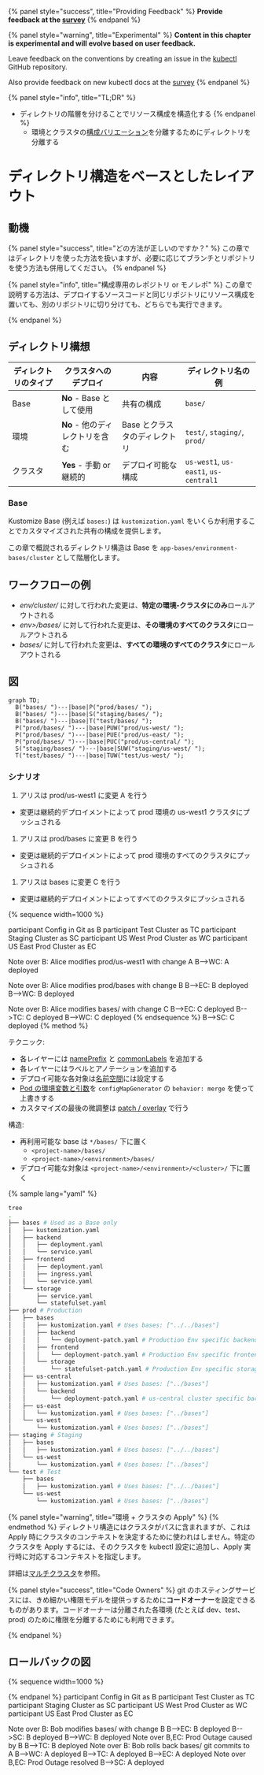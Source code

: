 {% panel style="success", title="Providing Feedback" %}
**Provide feedback at the [survey](https://www.surveymonkey.com/r/JH35X82)**
{% endpanel %}

{% panel style="warning", title="Experimental" %}
**Content in this chapter is experimental and will evolve based on user feedback.**

Leave feedback on the conventions by creating an issue in the [kubectl](https://github.com/kubernetes/kubectl/issues)
GitHub repository.

Also provide feedback on new kubectl docs at the [survey](https://www.surveymonkey.com/r/JH35X82)
{% endpanel %}

{% panel style="info", title="TL;DR" %}

- ディレクトリの階層を分けることでリソース構成を構造化する
{% endpanel %}
  - 環境とクラスタの[構成バリエーション](../app_customization/bases_and_variants.md)を分離するためにディレクトリを分離する

# ディレクトリ構造をベースとしたレイアウト

## 動機

{% panel style="success", title="どの方法が正しいのですか？" %}
この章ではディレクトリを使った方法を扱いますが、必要に応じてブランチとリポジトリを使う方法も併用してください。
{% endpanel %}

{% panel style="info", title="構成専用のレポジトリ or モノレポ" %}
この章で説明する方法は、デプロイするソースコードと同じリポジトリにリソース構成を置いても、別のリポジトリに切り分けても、どちらでも実行できます。

{% endpanel %}
## ディレクトリ構想

| ディレクトリのタイプ | クラスタへのデプロイ           | 内容                | ディレクトリ名の例                             |
| ---------- | -------------------- | ----------------- | ------------------------------------- |
| Base       | **No** - Base として使用  | 共有の構成             | `base/`                               |
| 環境         | **No** - 他のディレクトリを含む | Base とクラスタのディレクトリ | `test/`, `staging/`, `prod/`          |
| クラスタ       | **Yes** - 手動 or 継続的  | デプロイ可能な構成         | `us-west1`, `us-east1`, `us-central1` |

### Base

Kustomize Base (例えば `bases:`) は `kustomization.yaml` をいくらか利用することでカスタマイズされた共有の構成を提供します。

この章で概説されるディレクトリ構造は Base を `app-bases/environment-bases/cluster` として階層化します。

## ワークフローの例

- *env/cluster/* に対して行われた変更は、**特定の環境-クラスタにのみ**ロールアウトされる
- *env>/bases/* に対して行われた変更は、**その環境のすべてのクラスタ**にロールアウトされる
- *bases/* に対して行われた変更は、**すべての環境のすべてのクラスタ**にロールアウトされる

## 図

```mermaid
graph TD;
  B("bases/ ")---|base|P("prod/bases/ ");
  B("bases/ ")---|base|S("staging/bases/ ");
  B("bases/ ")---|base|T("test/bases/ ");
  P("prod/bases/ ")---|base|PUW("prod/us-west/ ");
  P("prod/bases/ ")---|base|PUE("prod/us-east/ ");
  P("prod/bases/ ")---|base|PUC("prod/us-central/ ");
  S("staging/bases/ ")---|base|SUW("staging/us-west/ ");
  T("test/bases/ ")---|base|TUW("test/us-west/ ");
```

### シナリオ

1. アリスは prod/us-west1 に変更 A を行う

- 変更は継続的デプロイメントによって prod 環境の us-west1 クラスタにプッシュされる

1. アリスは prod/bases に変更 B を行う

- 変更は継続的デプロイメントによって prod 環境のすべてのクラスタにプッシュされる

1. アリスは bases に変更 C を行う

- 変更は継続的デプロイメントによってすべてのクラスタにプッシュされる

{% sequence width=1000 %}

participant Config in Git as B
participant Test Cluster as TC
participant Staging Cluster as SC
participant US West Prod Cluster as WC
participant US East Prod Cluster as EC

Note over B: Alice modifies prod/us-west1 with change A
B-->WC: A deployed

Note over B: Alice modifies prod/bases with change B
B-->EC: B deployed
B-->WC: B deployed

Note over B: Alice modifies bases/ with change C
B-->EC: C deployed
B-->TC: C deployed
B-->WC: C deployed
{% endsequence %}
B-->SC: C deployed
{% method %}

テクニック:

- 各レイヤーには [namePrefix](../app_management/namespaces_and_names.md#setting-a-name-prefix-or-suffix-for-all-resources) と [commonLabels](../app_management/labels_and_annotations.md#setting-labels-for-all-resources) を追加する
- 各レイヤーにはラベルとアノテーションを追加する
- デプロイ可能な各対象は[名前空間](../app_management/namespaces_and_names.md#setting-the-namespace-for-all-resources)には設定する
- [Pod の環境変数と引数](../app_customization/customizing_pod_templates.md)を `configMapGenerator` の `behavior: merge` を使って上書きする
- カスタマイズの最後の微調整は [patch / overlay](../app_customization/customizing_arbitrary_fields.md) で行う

構造:

- 再利用可能な base は `*/bases/` 下に置く
  - `<project-name>/bases/`
  - `<project-name>/<environment>/bases/`
- デプロイ可能な対象は `<project-name>/<environment>/<cluster>/` 下に置く

{% sample lang="yaml" %}
```bash
tree
.
├── bases # Used as a Base only
│   ├── kustomization.yaml
│   ├── backend
│   │   ├── deployment.yaml
│   │   └── service.yaml
│   ├── frontend
│   │   ├── deployment.yaml
│   │   ├── ingress.yaml
│   │   └── service.yaml
│   └── storage
│       ├── service.yaml
│       └── statefulset.yaml
├── prod # Production
│   ├── bases 
│   │   ├── kustomization.yaml # Uses bases: ["../../bases"]
│   │   ├── backend
│   │   │   └── deployment-patch.yaml # Production Env specific backend overrides
│   │   ├── frontend
│   │   │   └── deployment-patch.yaml # Production Env specific frontend overrides
│   │   └── storage
│   │       └── statefulset-patch.yaml # Production Env specific storage overrides
│   ├── us-central
│   │   ├── kustomization.yaml # Uses bases: ["../bases"]
│   │   └── backend
│   │       └── deployment-patch.yaml # us-central cluster specific backend overrides
│   ├── us-east 
│   │   └── kustomization.yaml # Uses bases: ["../bases"]
│   └── us-west 
│       └── kustomization.yaml # Uses bases: ["../bases"]
├── staging # Staging
│   ├── bases 
│   │   ├── kustomization.yaml # Uses bases: ["../../bases"]
│   └── us-west 
│       └── kustomization.yaml # Uses bases: ["../bases"]
└── test # Test
    ├── bases 
    │   ├── kustomization.yaml # Uses bases: ["../../bases"]
    └── us-west 
        └── kustomization.yaml # Uses bases: ["../bases"]
```

{% panel style="warning", title="環境 + クラスタの Apply" %}
{% endmethod %}
ディレクトリ構造にはクラスタがパスに含まれますが、これは Apply 時にクラスタのコンテキストを決定するために使われはしません。特定のクラスタを Apply するには、そのクラスタを kubectl 設定に追加し、Apply 実行時に対応するコンテキストを指定します。

詳細は[マルチクラスタ](accessing_multiple_clusters.md)を参照。

{% panel style="success", title="Code Owners" %}
git のホスティングサービスには、きめ細かい権限モデルを提供っするために**コードオーナー**を設定できるものがあります。コードオーナーは分離された各環境 (たとえば dev、test、prod) のために権限を分離するためにも利用できます。

{% endpanel %}
## ロールバックの図

{% sequence width=1000 %}

{% endpanel %}
participant Config in Git as B
participant Test Cluster as TC
participant Staging Cluster as SC
participant US West Prod Cluster as WC
participant US East Prod Cluster as EC

Note over B: Bob modifies bases/ with change B
B-->EC: B deployed
B-->SC: B deployed
B-->WC: B deployed
Note over B,EC: Prod Outage caused by B
B-->TC: B deployed
Note over B: Bob rolls back bases/ git commits to A
B-->WC: A deployed
B-->TC: A deployed
B-->EC: A deployed
Note over B,EC: Prod Outage resolved
B-->SC: A deployed
